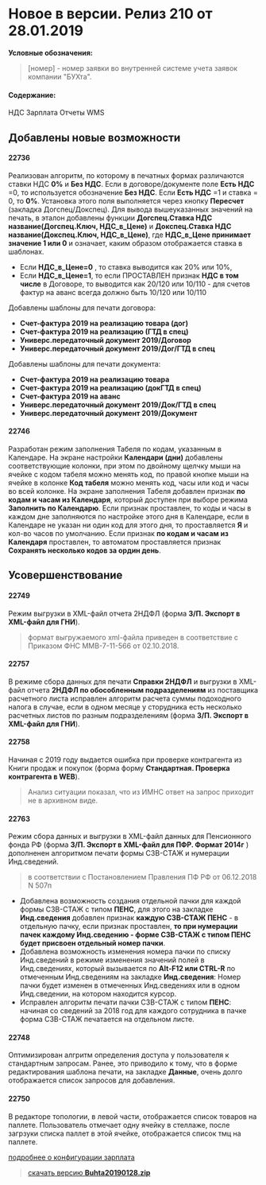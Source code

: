 ﻿
# Новое в версии. Релиз 210 от 28.01.2019

**Условные обозначения:**
 >[номер] - номер заявки во внутренней системе учета заявок компании "БУХта".


#### Содержание:

НДС
Зарплата
Отчеты
WMS

## Добавлены новые возможности

#### 22736
Реализован алгоритм, по которому в печатных формах различаются ставки НДС __0%__ и __Без НДС__.
Если в договоре/документе поле __Есть НДС__ =0, то используется обозначение  __Без НДС__. Если  __Есть НДС__ =1 и ставка = 0,  то  __0%__.
Установка этого поля выполняется через кнопку __Пересчет__ (закладка Догспец/Докспец).
Для вывода вышеуказанных значений на печать, в эталон добавлены функции  __Догспец.Ставка НДС название(Догспец.Ключ, НДС_в_Цене)__ и __Докспец.Ставка НДС название(Докспец.Ключ, НДС_в_Цене)__,
где __НДС_в_Цене принимает значение 1 или 0__ и означает, каким образом отображается ставка в шаблонах.

- Если __НДС_в_Цене=0__ , то ставка выводится как 20% или 10%,
- Если __НДС_в_Цене=1__, то если ПРОСТАВЛЕН признак __НДС в том числе__ в Договоре, то выводится как 20/120 или 10/110 - для счетов фактур на аванс всегда должно быть 10/120 или 10/110


>
Добавлены шаблоны для печати договора:
- __Счет-фактура 2019 на реализацию товара (дог)__
- __Счет-фактура 2019 на реализацию (ГТД в спец)__
- __Универс.передаточный документ 2019/Договор__
- __Универс.передаточный документ 2019/Дог/ГТД в спец__
>
Добавлены шаблоны для печати документа:
- __Счет-фактура 2019 на реализацию товара__
- __Счет-фактура 2019 на реализацию (докГТД в спец)__
- __Счет-фактура 2019 на аванс__
- __Универс.передаточный документ 2019/Док/ГТД в спец__
- __Универс.передаточный документ 2019/Документ__


#### 22746
Разработан режим заполнения Табеля по кодам, указанным в Календаре.
На экране настройки __Календари (дни)__ добавлены соответствующие колонки, при этом по двойному щелчку мыши на ячейке с кодом табеля можно менять код,
по правой кнопке мыши на ячейке в колонке __Код табеля__ можно менять код, часы или код и часы во всей колонке.
На экране заполнения Табеля добавлен признак __по кодам и часам из Календаря__, который доступен при выборе режима __Заполнить по Календарю__.
Если признак проставлен, то коды и часы в каждом дне заполняются по настройке этого дня в Календаре, если в Календаре не указан ни один код для этого дня,
то проставляется __Я__ и кол-во часов по умолчанию.
Если признак __по кодам и часам из Календаря__ проставлен, то автоматом проставляется признак __Сохранять несколько кодов за ордин день__.

## Усовершенствование

#### 22749
Режим выгрузки в XML-файл отчета 2НДФЛ (форма __З/П. Экспорт в XML-файл для ГНИ__).
>формат выгружаемого xml-файла приведен в соответствие с Приказом ФНС ММВ-7-11-566 от 02.10.2018.


#### 22757
В режиме сбора данных для печати __Справки 2НДФЛ__ и выгрузки в XML-файл отчета __2НДФЛ по обособленным подразделениям__ из поставщика расчетного листа
исправлен алгоритм расчета суммы подоходного налога в случае, если в одном месяце у сторудника есть несколько расчетных листов по разным подразделениям
(форма __З/П. Экспорт в XML-файл для ГНИ__).

#### 22758
Начиная с 2019 году выдается ошибка при проверке контрагента из Книги продаж и покупок (форма форму __Стандартная. Проверка контрагента в WEB__).
>Анализ ситуации показал, что из ИМНС ответ на запрос приходит не в архивном виде.

#### 22763
Режим сбора данных и выгрузки в XML-файл данных для Пенсионного фонда РФ  (форма __З/П. Экспорт в XML-файл для ПФР. Формат 2014г__ ) дополненен алгоритмом печати формы СЗВ-СТАЖ и нумерации Инд.сведений.
>в соответствии с Постановлением Правления ПФ РФ от 06.12.2018 N 507п

- Добавлена возможность создания отдельной пачки для каждой формы СЗВ-СТАЖ с типом __ПЕНС__, для этого на закладке __Инд.сведения__ добавлен признак __каждую СЗВ-СТАЖ ПЕНС__ - в отдельную пачку, если признак проставлен, __то при нумерации пачек каждому Инд.сведению - форме СЗВ-СТАЖ с типом ПЕНС будет присвоен отдельный номер пачки__.
- Добавлена возможность изменения номера пачки по списку Инд.сведений в режиме изменения значений полей в Инд.сведениях, который вызывается по __Alt-F12 или CTRL-R__ по отмеченным Инд.сведениям на закладке __Инд.сведения__: Номер пачки будет изменен в отмеченных Инд.сведениях или в одном Инд.сведении, на котором находится курсор.
- Исправлен алгоритм печати пачки СЗВ-СТАЖ с типом __ПЕНС__: начиная со сведений за 2018 год для каждого сотрудника в пачке форма СЗВ-СТАЖ печатается на отдельном листе.

#### 22748
Оптимизирован алгритм определения доступа у пользователя к стандартным запросам. Ранее, это приводило к тому, что
в форме редактирования шаблона печати, на закладке __Данные__, очень долго отображается список запросов для добавления.

#### 22750
В редакторе топологии, в левой части, отображается список товаров на паллете.
Пользователь отмечает одну ячейку в стеллаже, после загрзуки списка паллет в этой ячейке, отображается список тмц на паллете.


[подробнее о конфигурации зарплата](Стандартная_Зарплата.htm)

> [скачать версию **Buhta20190128.zip**](Buhta20190128.zip)
